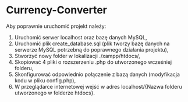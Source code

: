 # Currency-Converter

Aby poprawnie uruchomić projekt należy:
1. Uruchomić serwer localhost oraz bazę danych MySQL,
2. Uruchomić plik create_database.sql (plik tworzy bazę danych na serwerze MySQL potrzebną do poprawnego działania projektu),
3. Stworzyć nowy folder w lokalizacji ./xampp/htdocs/,
4. Skopiować 4 pliki o rozszerzeniu .php do utworzonego wcześniej folderu,
5. Skonfigurować odpowiednio połączenie z bazą danych (modyfikacja kodu w pliku config.php),
6. W przeglądarce internetowej wejść w adres localhost/{Nazwa folderu utworzonego w folderze htdocs}.
